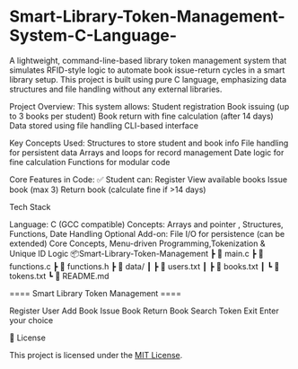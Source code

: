 # Smart-Library-Token-Management-System-C-Language-
A lightweight, command-line-based library token management system that simulates RFID-style logic to automate book issue-return cycles in a smart library setup. This project is built using pure C language, emphasizing data structures and file handling without any external libraries.

Project Overview: This system allows: Student registration Book issuing (up to 3 books per student) Book return with fine calculation (after 14 days) 
Data stored using file handling CLI-based interface

Key Concepts Used: Structures to store student and book info File handling for persistent data Arrays and loops for record management Date logic for fine calculation Functions for modular code

Core Features in Code: ✅ Student can: Register View available books Issue book (max 3) Return book (calculate fine if >14 days)

Tech Stack

Language: C (GCC compatible)
Concepts: Arrays and pointer , Structures, Functions, Date Handling
Optional Add-on: File I/O for persistence (can be extended)
Core Concepts, Menu-driven Programming,Tokenization & Unique ID Logic
📦Smart-Library-Token-Management ┣ 📜 main.c ┣ 📜 functions.c ┣ 📜 functions.h ┣ 📂 data/ ┃ ┣ 📄 users.txt ┃ ┣ 📄 books.txt ┃ ┗ 📄 tokens.txt ┗ 📄 README.md

==== Smart Library Token Management ====

Register User
Add Book
Issue Book
Return Book
Search Token
Exit Enter your choice

🧾 License

This project is licensed under the [MIT License](LICENSE).

